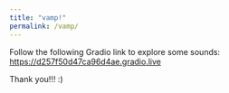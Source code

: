 ```yaml
---
title: "vamp!"
permalink: /vamp/
---
```


Follow the following Gradio link to explore some sounds:
https://d257f50d47ca96d4ae.gradio.live


Thank you!!! :)
